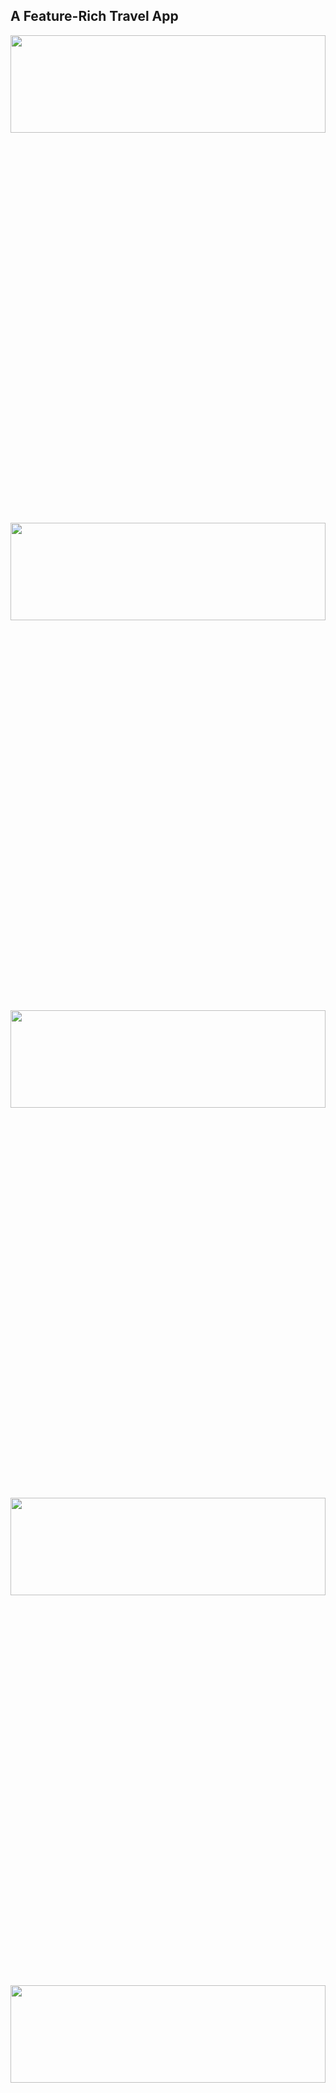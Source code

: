 
## A Feature-Rich Travel App

<div align="center"><img src="" width="100%" height="20%"></img></div>
<div align="center"><img src="" width="100%" height="20%"></img></div>
<div align="center"><img src="" width="100%" height="20%"></img></div>
<div align="center"><img src="" width="100%" height="20%"></img></div>
<div align="center"><img src="" width="100%" height="20%"></img></div>

 [demo](https://juliadooby.github.io/Travel-app/)
 ---
 
### Features:

---

### Here's features included in this project

- So, This is not just a simple landing page

- An appealing hero section
- A camp section featuring various camps to explore
- An engaging travel guide section
- A complex feature-rich section
- A call to action section for mobile apps
- And a big footer section with many site and social links
  
### While developing the app, I:

- implemented Next.js 13 most modern best practices
- improved your code architecture and make your components reusable
- utilized Tailwind CSS
- started with the mobile-first approach for maximum responsiveness
- made use of TypeScript

### Technologies Used:

---

1. React.js
2. Typescript
3. Next.js
4. TailwindCSS

### How to start?

---

##### To start the project along with me just download the start-up file and run available script

```javascript
// first install all necessary dependencies

npm i

// next run

npm start

```
